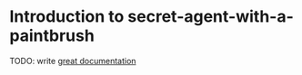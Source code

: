 # Introduction to secret-agent-with-a-paintbrush

TODO: write [great documentation](http://jacobian.org/writing/what-to-write/)
